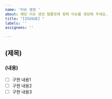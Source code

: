 ```yaml
---
name: '이슈 생성 '
about: 해당 이슈 생성 템플릿에 맞춰 이슈를 생성해 주세요.
title: "[ISUSUE] "
labels: ''
assignees: ''

---
```


## (제목)
### (내용)
 - [ ] 구현 내용1
 - [ ] 구현 내용2
 - [ ] 구현 내용3
